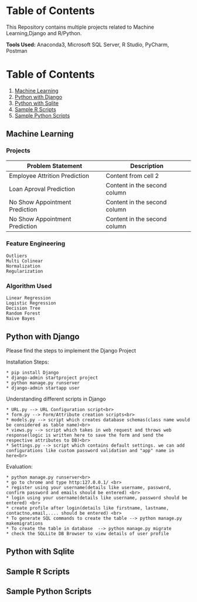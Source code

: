 # Table of Contents

This Repository contains multiple projects related to Machine Learning,Django and R/Python.

<b>Tools Used:</b> Anaconda3, Microsoft SQL Server, R Studio, PyCharm, Postman

# Table of Contents
1. [Machine Learning](#machine-learning)
2. [Python with Django](#python-with-django)
3. [Python with Sqlite](#python-with-sqlite)
4. [Sample R Scripts](#sample-r-scripts)
5. [Sample Python Scripts](#sample-python-scripts)


## Machine Learning

### Projects
Problem Statement | Description
------------ | -------------
Employee Attrition Prediction | Content from cell 2
Loan Aproval Prediction | Content in the second column
No Show Appointment Prediction | Content in the second column
No Show Appointment Prediction | Content in the second column

### Feature Engineering
`Outliers`<br>
`Multi Colinear`<br>
`Normalization`<br>
`Regularization`<br>

### Algorithm Used
`Linear Regression`<br>
`Logistic Regression`<br>
`Decision Tree`<br>
`Random Forest`<br>
`Naive Bayes`<br>


## Python with Django

Please find the steps to implement the Django Project

Installation  Steps:
```
* pip install Django
* django-admin startproject project
* python manage.py runserver
* django-admin startapp user
```

Understanding different scripts in Django
```
* URL.py --> URL Configuration script<br>
* form.py --> Form/Attribute creation scripts<br>
* models.py --> script which creates database schemas(class name would be considered as table name)<br>
* views.py --> script which takes in web request and throws web response(logic is written here to save the form and send the respective attributes to DB)<br>
* Settings.py --> script which contains default settings. we can add configurations like custom password validation and "app" name in here<br>
```
Evaluation:
```
* python manage.py runserver<br>
* go to chrome and type http:127.0.0.1/ <br>
* register using your username(details like username, password, confirm password and emails should be entered) <br>
* login using your username(details like username, password should be entered) <br>
* create profile after login(details like firstname, lastname, contactno,email,.... should be entered) <br>
* To generate SQL commands to create the table --> python manage.py makemigrations
* To create the table in database  --> python manage.py migrate
* check the SQLLite DB Browser to view details of user profile
```

## Python with Sqlite
## Sample R Scripts
## Sample Python Scripts
